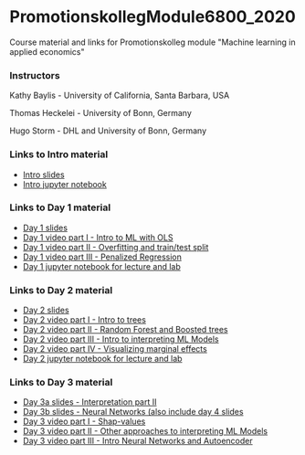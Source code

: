 # PromotionskollegModule6800_2020
Course material and links for Promotionskolleg module "Machine learning in applied economics"
### Instructors 
Kathy Baylis - University of California, Santa Barbara, USA

Thomas Heckelei - University of Bonn, Germany

Hugo Storm - DHL and University of Bonn, Germany

### Links to Intro material

- [Intro slides](https://docs.google.com/presentation/d/1y5iono-CsO2mPmB-yU7PqYTYPmlMHBLME5afiJw-1Ls/edit?usp=sharing)
- [Intro jupyter notebook](https://github.com/heckelei/PromotionskollegModule6800_2020/blob/master/labIntro.ipynb)

### Links to Day 1 material 

- [Day 1 slides](https://docs.google.com/presentation/d/1K8LWWnomUNXvcnbXxn3eFeeFMTlWYaGFrwLrW0ifjBQ/edit?usp=sharing)
- [Day 1 video part I - Intro to ML with OLS](https://youtu.be/0dJmWUDkzNY)
- [Day 1 video part II - Overfitting and train/test split](https://youtu.be/_kFbZaCVNlc)
- [Day 1 video part III - Penalized Regression](https://youtu.be/6KofZlteszw)
- [Day 1 jupyter notebook for lecture and lab](https://github.com/heckelei/PromotionskollegModule6800_2020/blob/master/6800_Day1.ipynb)

### Links to Day 2 material 

- [Day 2 slides](https://docs.google.com/presentation/d/1mbZbCS_0Tz3oi2NFO8aC-QDmQcy-_cjyDinirjIuBxQ/edit?usp=sharing)
- [Day 2 video part I - Intro to trees](https://youtu.be/SbZrIynqytA)
- [Day 2 video part II - Random Forest and Boosted trees](https://youtu.be/lD0Gju_MIdA)
- [Day 2 video part III - Intro to interpreting ML Models](https://youtu.be/NGGad3aM0lw)
- [Day 2 video part IV - Visualizing marginal effects](https://youtu.be/agjwrG2m1go)
- [Day 2 jupyter notebook for lecture and lab](https://github.com/heckelei/PromotionskollegModule6800_2020/blob/master/6800_Day2.ipynb)


### Links to Day 3 material 
- [Day 3a slides - Interpretation part II](https://docs.google.com/presentation/d/1ajDVri8mjvihYwZm2jxYDSqsYmrTeqMfwfrr7LWsJlg/edit?usp=sharing)
- [Day 3b slides - Neural Networks (also include day 4 slides](https://docs.google.com/presentation/d/1dxaM8_2Bz7BKPoFQQvIT-0v2SsA0NGLqrkqJxQYuGwA/edit?usp=sharing)
- [Day 3 video part I - Shap-values](https://youtu.be/D6M0V1YGQH4)
- [Day 3 video part II - Other approaches to interpreting ML Models](https://youtu.be/_CV2DjXEgfw)
- [Day 3 video part III - Intro Neural Networks and Autoencoder](https://youtu.be/3sldUdcAhX4)

